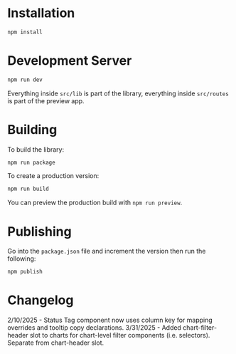 # Installation

```bash
npm install
```

# Development Server

```bash
npm run dev
```

Everything inside `src/lib` is part of the library, everything inside `src/routes` is part of the preview app.

# Building

To build the library:

```bash
npm run package
```

To create a production version:

```bash
npm run build
```

You can preview the production build with `npm run preview`.

# Publishing

Go into the `package.json` file and increment the version then run the following:

```bash
npm publish
```

# Changelog

2/10/2025 - Status Tag component now uses column key for mapping overrides and tooltip copy declarations.
3/31/2025 - Added chart-filter-header slot to charts for chart-level filter components (i.e. selectors). Separate from chart-header slot.